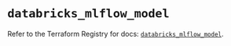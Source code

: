 # `databricks_mlflow_model`

Refer to the Terraform Registry for docs: [`databricks_mlflow_model`](https://registry.terraform.io/providers/databricks/databricks/1.36.1/docs/resources/mlflow_model).
